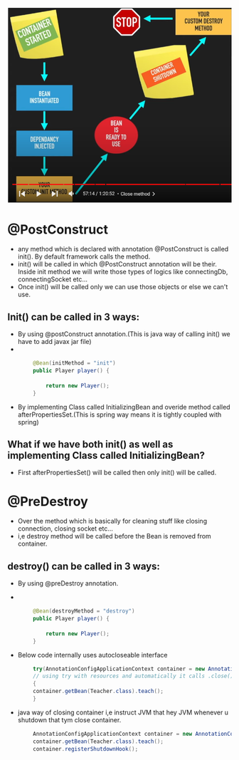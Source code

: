 
![World](BasicBeanLifeCycle-3.PNG)

# @PostConstruct

- any method which is declared with annotation @PostConstruct is called init().
	By default framework calls the method.
- init() will be called in which @PostConstruct annotation will be their.
	Inside init method we will write those types of logics like connectingDb, connectingSocket etc...
- Once init() will be called only we can use those objects or else we can't use. 

## Init() can be called in 3 ways:
	
- By using @postConstruct annotation.(This is java way of calling init() we have to add javax jar file)
- 
```java
		@Bean(initMethod = "init")
		public Player player() {
			
			return new Player();
		}
```
		
- By implementing Class called InitializingBean and overide method called afterPropertiesSet.(This is spring way means it is tightly coupled with spring)
	
## What if we have both init() as well as implementing Class called InitializingBean?

- First afterPropertiesSet() will be called then only init() will be called.


# @PreDestroy 

- Over the method which is basically for cleaning stuff like closing connection, closing socket etc...
- i,e destroy method will be called before the Bean is removed from container.

## destroy() can be called in 3 ways:
	
- By using @preDestroy annotation.
	
- 
```java
		@Bean(destroyMethod = "destroy")
		public Player player() {
			
			return new Player();
		}
```
		
	
-  Below code internally uses autocloseable interface
	
```java
		try(AnnotationConfigApplicationContext container = new AnnotationConfigApplicationContext(AppConfig.class))
		// using try with resources and automatically it calls .close()
		{
		container.getBean(Teacher.class).teach();
		}
```
		
- java way of closing container i,e instruct JVM that hey JVM whenever u shutdown that tym close container.
		
```java
		AnnotationConfigApplicationContext container = new AnnotationConfigApplicationContext(AppConfig.class);
		container.getBean(Teacher.class).teach();
		container.registerShutdownHook();  
```
		

